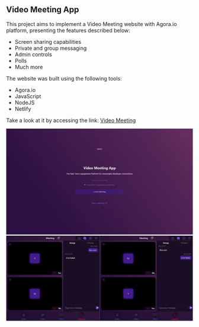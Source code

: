 ## Video Meeting App

This project aims to implement a Video Meeting website with Agora.io platform, presenting the features described below:

- Screen sharing capabilities
- Private and group messaging
- Admin controls
- Polls
- Much more

The website was built using the following tools:

- Agora.io
- JavaScript
- NodeJS
- Netlify

Take a look at it by accessing the link: [Video Meeting](https://videomeeting-app.netlify.app/create)

![create_page](/assets/img/1.jpg)
![meeting_page](/assets/img/2.jpg)
